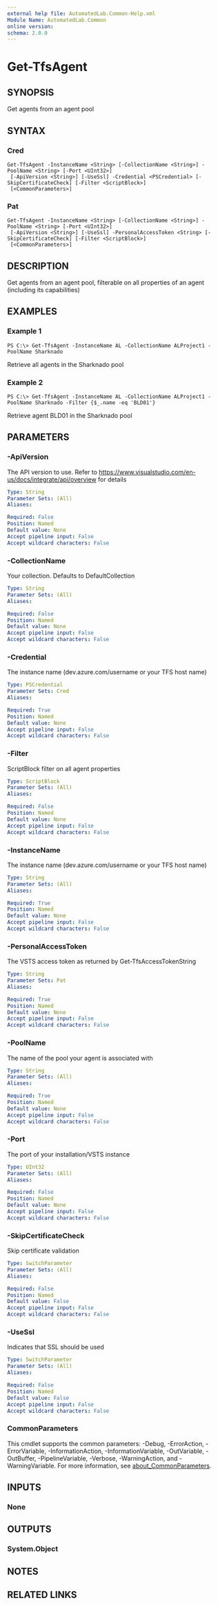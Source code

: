 ```yaml
---
external help file: AutomatedLab.Common-Help.xml
Module Name: AutomatedLab.Common
online version:
schema: 2.0.0
---
```


# Get-TfsAgent

## SYNOPSIS
Get agents from an agent pool

## SYNTAX

### Cred
```
Get-TfsAgent -InstanceName <String> [-CollectionName <String>] -PoolName <String> [-Port <UInt32>]
 [-ApiVersion <String>] [-UseSsl] -Credential <PSCredential> [-SkipCertificateCheck] [-Filter <ScriptBlock>]
 [<CommonParameters>]
```

### Pat
```
Get-TfsAgent -InstanceName <String> [-CollectionName <String>] -PoolName <String> [-Port <UInt32>]
 [-ApiVersion <String>] [-UseSsl] -PersonalAccessToken <String> [-SkipCertificateCheck] [-Filter <ScriptBlock>]
 [<CommonParameters>]
```

## DESCRIPTION
Get agents from an agent pool, filterable on all properties of an agent (including its capabilities)

## EXAMPLES

### Example 1
```
PS C:\> Get-TfsAgent -InstanceName AL -CollectionName ALProject1 -PoolName Sharknado
```

Retrieve all agents in the Sharknado pool

### Example 2
```
PS C:\> Get-TfsAgent -InstanceName AL -CollectionName ALProject1 -PoolName Sharknado -Filter {$_.name -eq 'BLD01'}
```

Retrieve agent BLD01 in the Sharknado pool

## PARAMETERS

### -ApiVersion
The API version to use.
Refer to https://www.visualstudio.com/en-us/docs/integrate/api/overview for details

```yaml
Type: String
Parameter Sets: (All)
Aliases:

Required: False
Position: Named
Default value: None
Accept pipeline input: False
Accept wildcard characters: False
```

### -CollectionName
Your collection.
Defaults to DefaultCollection

```yaml
Type: String
Parameter Sets: (All)
Aliases:

Required: False
Position: Named
Default value: None
Accept pipeline input: False
Accept wildcard characters: False
```

### -Credential
The instance name (dev.azure.com/username or your TFS host name)

```yaml
Type: PSCredential
Parameter Sets: Cred
Aliases:

Required: True
Position: Named
Default value: None
Accept pipeline input: False
Accept wildcard characters: False
```

### -Filter
ScriptBlock filter on all agent properties

```yaml
Type: ScriptBlock
Parameter Sets: (All)
Aliases:

Required: False
Position: Named
Default value: None
Accept pipeline input: False
Accept wildcard characters: False
```

### -InstanceName
The instance name (dev.azure.com/username or your TFS host name)

```yaml
Type: String
Parameter Sets: (All)
Aliases:

Required: True
Position: Named
Default value: None
Accept pipeline input: False
Accept wildcard characters: False
```

### -PersonalAccessToken
The VSTS access token as returned by Get-TfsAccessTokenString

```yaml
Type: String
Parameter Sets: Pat
Aliases:

Required: True
Position: Named
Default value: None
Accept pipeline input: False
Accept wildcard characters: False
```

### -PoolName
The name of the pool your agent is associated with

```yaml
Type: String
Parameter Sets: (All)
Aliases:

Required: True
Position: Named
Default value: None
Accept pipeline input: False
Accept wildcard characters: False
```

### -Port
The port of your installation/VSTS instance

```yaml
Type: UInt32
Parameter Sets: (All)
Aliases:

Required: False
Position: Named
Default value: None
Accept pipeline input: False
Accept wildcard characters: False
```

### -SkipCertificateCheck
Skip certificate validation

```yaml
Type: SwitchParameter
Parameter Sets: (All)
Aliases:

Required: False
Position: Named
Default value: False
Accept pipeline input: False
Accept wildcard characters: False
```

### -UseSsl
Indicates that SSL should be used

```yaml
Type: SwitchParameter
Parameter Sets: (All)
Aliases:

Required: False
Position: Named
Default value: False
Accept pipeline input: False
Accept wildcard characters: False
```

### CommonParameters
This cmdlet supports the common parameters: -Debug, -ErrorAction, -ErrorVariable, -InformationAction, -InformationVariable, -OutVariable, -OutBuffer, -PipelineVariable, -Verbose, -WarningAction, and -WarningVariable. For more information, see [about_CommonParameters](http://go.microsoft.com/fwlink/?LinkID=113216).

## INPUTS

### None
## OUTPUTS

### System.Object
## NOTES

## RELATED LINKS
